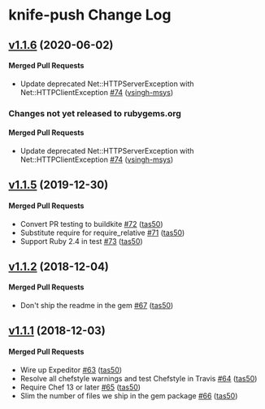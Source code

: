# knife-push Change Log

<!-- latest_release 1.1.6 -->
## [v1.1.6](https://github.com/chef/knife-push/tree/v1.1.6) (2020-06-02)

#### Merged Pull Requests
- Update deprecated Net::HTTPServerException with Net::HTTPClientException [#74](https://github.com/chef/knife-push/pull/74) ([vsingh-msys](https://github.com/vsingh-msys))
<!-- latest_release -->

<!-- release_rollup since=1.1.5 -->
### Changes not yet released to rubygems.org

#### Merged Pull Requests
- Update deprecated Net::HTTPServerException with Net::HTTPClientException [#74](https://github.com/chef/knife-push/pull/74) ([vsingh-msys](https://github.com/vsingh-msys)) <!-- 1.1.6 -->
<!-- release_rollup -->

<!-- latest_stable_release -->
## [v1.1.5](https://github.com/chef/knife-push/tree/v1.1.5) (2019-12-30)

#### Merged Pull Requests
- Convert PR testing to buildkite [#72](https://github.com/chef/knife-push/pull/72) ([tas50](https://github.com/tas50))
- Substitute require for require_relative [#71](https://github.com/chef/knife-push/pull/71) ([tas50](https://github.com/tas50))
- Support Ruby 2.4 in test [#73](https://github.com/chef/knife-push/pull/73) ([tas50](https://github.com/tas50))
<!-- latest_stable_release -->

## [v1.1.2](https://github.com/chef/knife-push/tree/v1.1.2) (2018-12-04)

#### Merged Pull Requests
- Don&#39;t ship the readme in the gem [#67](https://github.com/chef/knife-push/pull/67) ([tas50](https://github.com/tas50))

## [v1.1.1](https://github.com/chef/knife-push/tree/v1.1.1) (2018-12-03)

#### Merged Pull Requests
- Wire up Expeditor [#63](https://github.com/chef/knife-push/pull/63) ([tas50](https://github.com/tas50))
- Resolve all chefstyle warnings and test Chefstyle in Travis [#64](https://github.com/chef/knife-push/pull/64) ([tas50](https://github.com/tas50))
- Require Chef 13 or later [#65](https://github.com/chef/knife-push/pull/65) ([tas50](https://github.com/tas50))
- Slim the number of files we ship in the gem package [#66](https://github.com/chef/knife-push/pull/66) ([tas50](https://github.com/tas50))